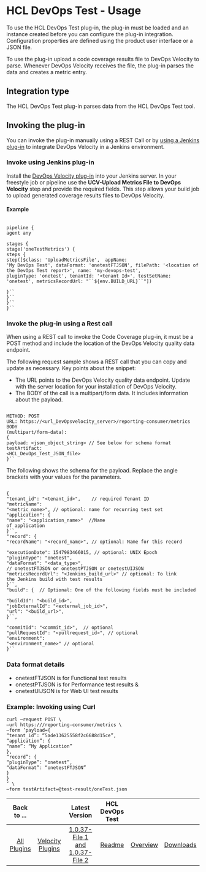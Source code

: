 
# HCL DevOps Test - Usage

To use the HCL DevOps Test plug-in, the plug-in must be loaded and an instance created before you can configure the plug-in integration. Configuration properties are defined using the product user interface or a JSON file.


To use the plug-in upload a code coverage results file to DevOps Velocity to parse. Whenever DevOps Velocity receives the file, the plug-in parses the data and creates a metric entry.

## Integration type

The HCL DevOps Test plug-in parses data from the HCL DevOps Test tool.

## Invoking the plug-in

You can invoke the plug-in manually using a REST Call or by [using a Jenkins plug-in](#invokejenkins) to integrate DevOps Velocity in a Jenkins environment.

### Invoke using Jenkins plug-in

Install the [DevOps Velocity plug-in](https://plugins.jenkins.io/urbancode-velocity) into your Jenkins server. In your freestyle job or pipeline use the **UCV-Upload Metrics File to DevOps Velocity** step and provide the required fields. This step allows your build job to upload generated coverage results files to DevOps Velocity.

#### Example


```

pipeline {
agent any

stages {
stage('oneTestMetrics') {
steps {
step([$class: 'UploadMetricsFile',  appName:
'My DevOps Test', dataFormat: 'onetestFTJSON', filePath: '<location of the DevOps Test report>', name: 'my-devops-test',
pluginType: 'onetest', tenantId: '<tenant Id>', testSetName: 'onetest', metricsRecordUrl: "``${env.BUILD_URL}``"])

}``
}``
}``
}``

```

### Invoke the plug-in using a Rest call

When using a REST call to invoke the Code Coverage plug-in, it must be a POST method and include the location of the DevOps Velocity quality data endpoint.

The following request sample shows a REST call that you can copy and update as necessary. Key points about the snippet:

* The URL points to the DevOps Velocity quality data endpoint. Update with the server location for your installation of DevOps Velocity.
* The BODY of the call is a multipart/form data. It includes information about the payload.


```

METHOD: POST
URL: https://<url_DevOpsvelocity_server>/reporting-consumer/metrics
BODY
(multipart/form-data):
{
payload: <json_object_string> // See below for schema format
testArtifact:
<HCL_DevOps_Test_JSON_file>
}``

```


The following shows the schema for the payload. Replace the angle brackets with your values for the parameters.


```

{
"tenant_id": "<tenant_id>",    // required Tenant ID
"metricName":
"<metric_name>", // optional: name for recurring test set
"application": {
"name": "<application_name>"  //Name
of application
}``,
"record": {
"recordName": "<record_name>", // optional: Name for this record

"executionDate": 1547983466015, // optional: UNIX Epoch
"pluginType": "onetest",
"dataFormat": "<data_type>",
// onetestFTJSON or onetestPTJSON or onetestUIJSON
"metricsRecordUrl": "<Jenkins_build_url>" // optional: To link
the Jenkins build with test results
}``,
"build": {  // Optional: One of the following fields must be included

"buildId": "<build_id>",
"jobExternalId": "<external_job_id>",
"url": "<build_url>",
}``,

"commitId": "<commit_id>",  // optional
"pullRequestId": "<pullrequest_id>", // optional
"environment":
"<environment_name>" // optional
}``

```

### Data format details

* onetestFTJSON is for Functional test results
* onetestPTJSON is for Performance test results &
* onetestUIJSON is for Web UI test results

### Example: Invoking using Curl
```
curl –request POST \
–url https:///reporting-consumer/metrics \
–form ‘payload={
“tenant_id”: “5ade13625558f2c6688d15ce”,
“application”: {
“name”: “My Application”
},
“record”: {
“pluginType”: “onetest”,
“dataFormat”: “onetestFTJSON”
}
}
‘ \
–form testArtifact=@test-result/oneTest.json

```

|Back to ...||Latest Version|HCL DevOps Test |||
| :---: | :---: | :---: | :---: | :---: | :---: |
|[All Plugins](../../index.md)|[Velocity Plugins](../README.md)|[1.0.37-File 1 ](https://raw.githubusercontent.com/UrbanCode/IBM-UCV-PLUGINS/main/files/ucv-ext-onetest/ucv-ext-onetest%3A1.0.37.tar.7z.001)[and 1.0.37-File 2](https://raw.githubusercontent.com/UrbanCode/IBM-UCV-PLUGINS/main/files/ucv-ext-onetest/ucv-ext-onetest%3A1.0.37.tar.7z.002)|[Readme](README.md)|[Overview](overview.md)|[Downloads](downloads.md)|
